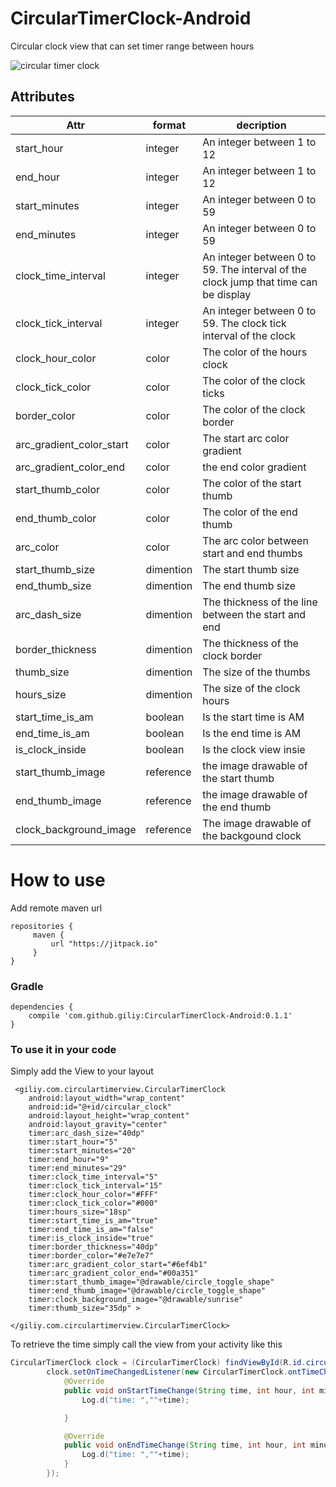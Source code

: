 # CircularTimerClock-Android
Circular clock view that can set timer range between hours

![circular timer clock](https://user-images.githubusercontent.com/11720098/31091386-7882e1ca-a7b3-11e7-8677-43a6689954af.gif)

## Attributes

| Attr  | format | decription |
| ------------- | ------------- | ------------- |
| start_hour  | integer  | An integer between 1 to 12  |
| end_hour  | integer  | An integer between 1 to 12  |
| start_minutes  | integer  | An integer between 0 to 59  |
| end_minutes  | integer  | An integer between 0 to 59  |
| clock_time_interval  | integer  | An integer between 0 to 59. The interval of the clock jump that time can be display|
| clock_tick_interval  | integer  | An integer between 0 to 59. The clock tick interval of the clock |
| clock_hour_color  | color  | The color of the hours clock  |
| clock_tick_color  | color  | The color of the clock ticks  |
| border_color  | color  | The color of the clock border  |
| arc_gradient_color_start  | color  | The start arc color gradient  |
| arc_gradient_color_end  | color  | the end color gradient  |
| start_thumb_color  | color  | The color of the start thumb |
| end_thumb_color  | color  | The color of the end thumb  |
|  arc_color | color  | The arc color between start and end thumbs  |
|  start_thumb_size | dimention  | The start thumb size  |
|  end_thumb_size | dimention  | The end thumb size  |
| arc_dash_size  | dimention  | The thickness of the line between the start and end  |
| border_thickness  | dimention  | The thickness of the clock border  |
| thumb_size  | dimention  | The size of the thumbs  |
| hours_size  | dimention  | The size of the clock hours  |
| start_time_is_am  | boolean  | Is the start time is AM  |
| end_time_is_am  | boolean  | Is the end time is AM  |
| is_clock_inside  | boolean  | Is the clock view insie  |
| start_thumb_image  | reference  | the image drawable of the start thumb  |
| end_thumb_image  | reference  | the image drawable of the end thumb  |
| clock_background_image  | reference  | The image drawable of the backgound clock  |

# How to use

Add remote maven url
```
repositories {
     maven {
         url "https://jitpack.io"
     }
}
```

### Gradle
```
dependencies {
    compile 'com.github.giliy:CircularTimerClock-Android:0.1.1'
}
```

### To use it in your code
Simply add the View to your layout

```
 <giliy.com.circulartimerview.CircularTimerClock
    android:layout_width="wrap_content"
    android:id="@+id/circular_clock"
    android:layout_height="wrap_content"
    android:layout_gravity="center"
    timer:arc_dash_size="40dp"
    timer:start_hour="5"
    timer:start_minutes="20"
    timer:end_hour="9"
    timer:end_minutes="29"
    timer:clock_time_interval="5"
    timer:clock_tick_interval="15"
    timer:clock_hour_color="#FFF"
    timer:clock_tick_color="#000"
    timer:hours_size="18sp"
    timer:start_time_is_am="true"
    timer:end_time_is_am="false"
    timer:is_clock_inside="true"
    timer:border_thickness="40dp"
    timer:border_color="#e7e7e7"
    timer:arc_gradient_color_start="#6ef4b1"
    timer:arc_gradient_color_end="#00a351"
    timer:start_thumb_image="@drawable/circle_toggle_shape"
    timer:end_thumb_image="@drawable/circle_toggle_shape"
    timer:clock_background_image="@drawable/sunrise"
    timer:thumb_size="35dp" >

</giliy.com.circulartimerview.CircularTimerClock>
```
To retrieve the time simply call the view from your activity like this
```java
CircularTimerClock clock = (CircularTimerClock) findViewById(R.id.circular_clock);
        clock.setOnTimeChangedListener(new CircularTimerClock.ontTimeChanged() {
            @Override
            public void onStartTimeChange(String time, int hour, int minutes,boolean isAM) {
                Log.d("time: ",""+time);

            }

            @Override
            public void onEndTimeChange(String time, int hour, int minutes, boolean isAM) {
                Log.d("time: ",""+time);
            }
        });
```
